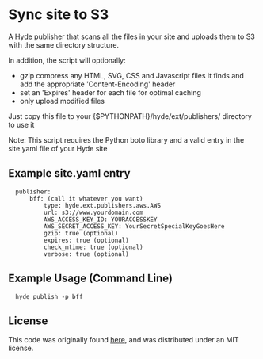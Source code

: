 # Sync site to S3 #

A [Hyde](http://pydoc.net/hyde/latest/) publisher that scans all the files in your site and uploads them to S3 with the same directory structure.
  
In addition, the script will optionally:

- gzip compress any HTML, SVG, CSS and Javascript files it finds and add the appropriate 'Content-Encoding' header
- set an 'Expires' header for each file for optimal caching
- only upload modified files

Just copy this file to your {$PYTHONPATH}/hyde/ext/publishers/ directory to use it 

Note: This script requires the Python boto library and a valid entry in the site.yaml file of your Hyde site
  
## Example site.yaml entry ##
      publisher:           
		  bff: (call it whatever you want)
			  type: hyde.ext.publishers.aws.AWS
			  url: s3://www.yourdomain.com
			  AWS_ACCESS_KEY_ID: YOURACCESSKEY
			  AWS_SECRET_ACCESS_KEY: YourSecretSpecialKeyGoesHere     
              gzip: true (optional) 
              expires: true (optional)
			  check_mtime: true (optional)      
			  verbose: true (optional)
			  
## Example Usage (Command Line) ##
	  hyde publish -p bff
    
## License ##
This code was originally found [here](https://texample.googlecode.com/svn-history/r159/trunk/apps/s3sync/management/commands/s3sync.py), and was distributed under an MIT license.